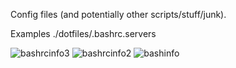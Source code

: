 Config files (and potentially other scripts/stuff/junk).



Examples ./dotfiles/.bashrc.servers

![bashrcinfo3](https://user-images.githubusercontent.com/35549045/134829747-bd883f85-4097-4305-9518-a9eb6084016a.png)
![bashrcinfo2](https://user-images.githubusercontent.com/35549045/134829751-6b25b6c6-a0c1-4d03-a376-4bae9d5cb8bd.png)
![bashinfo](https://user-images.githubusercontent.com/35549045/134829754-e3867dec-71cc-4050-ac7a-643a5361edc8.png)

